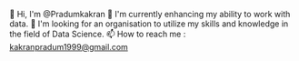 👋 Hi, I'm @Pradumkakran
🌱 I'm currently enhancing my ability to work with data.
👯 I'm looking for an organisation to utilize my skills and knowledge in the field of Data Science.
📫 How to reach me : kakranpradum1999@gmail.com

<!---
PradumKakran/PradumKakran is a ✨ special ✨ repository because its `README.md` (this file) appears on your GitHub profile.
You can click the Preview link to take a look at your changes.
--->
